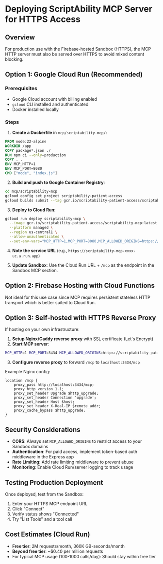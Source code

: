# Deploying ScriptAbility MCP Server for HTTPS Access

## Overview
For production use with the Firebase-hosted Sandbox (HTTPS), the MCP HTTP server must also be served over HTTPS to avoid mixed content blocking.

## Option 1: Google Cloud Run (Recommended)

### Prerequisites
- Google Cloud account with billing enabled
- `gcloud` CLI installed and authenticated
- Docker installed locally

### Steps

1. **Create a Dockerfile** in `mcp/scriptability-mcp/`:
```dockerfile
FROM node:22-alpine
WORKDIR /app
COPY package*.json ./
RUN npm ci --only=production
COPY . .
ENV MCP_HTTP=1
ENV MCP_PORT=8080
CMD ["node", "index.js"]
```

2. **Build and push to Google Container Registry**:
```bash
cd mcp/scriptability-mcp
gcloud config set project scriptability-patient-access
gcloud builds submit --tag gcr.io/scriptability-patient-access/scriptability-mcp:latest
```

3. **Deploy to Cloud Run**:
```bash
gcloud run deploy scriptability-mcp \
  --image gcr.io/scriptability-patient-access/scriptability-mcp:latest \
  --platform managed \
  --region us-central1 \
  --allow-unauthenticated \
  --set-env-vars="MCP_HTTP=1,MCP_PORT=8080,MCP_ALLOWED_ORIGINS=https://scriptability-patient-access.web.app,https://scriptability-patient-access.firebaseapp.com"
```

4. **Note the service URL** (e.g., `https://scriptability-mcp-xxxx-uc.a.run.app`)

5. **Update Sandbox**: Use the Cloud Run URL + `/mcp` as the endpoint in the Sandbox MCP section.

## Option 2: Firebase Hosting with Cloud Functions

Not ideal for this use case since MCP requires persistent stateless HTTP transport which is better suited to Cloud Run.

## Option 3: Self-hosted with HTTPS Reverse Proxy

If hosting on your own infrastructure:

1. **Setup Nginx/Caddy reverse proxy** with SSL certificate (Let's Encrypt)
2. **Start MCP server**:
```bash
MCP_HTTP=1 MCP_PORT=3434 MCP_ALLOWED_ORIGINS=https://scriptability-patient-access.web.app node index.js
```

3. **Configure reverse proxy** to forward `/mcp` to `localhost:3434/mcp`

Example Nginx config:
```nginx
location /mcp {
    proxy_pass http://localhost:3434/mcp;
    proxy_http_version 1.1;
    proxy_set_header Upgrade $http_upgrade;
    proxy_set_header Connection 'upgrade';
    proxy_set_header Host $host;
    proxy_set_header X-Real-IP $remote_addr;
    proxy_cache_bypass $http_upgrade;
}
```

## Security Considerations

- **CORS**: Always set `MCP_ALLOWED_ORIGINS` to restrict access to your Sandbox domains
- **Authentication**: For paid access, implement token-based auth middleware in the Express app
- **Rate Limiting**: Add rate limiting middleware to prevent abuse
- **Monitoring**: Enable Cloud Run/server logging to track usage

## Testing Production Deployment

Once deployed, test from the Sandbox:
1. Enter your HTTPS MCP endpoint URL
2. Click "Connect"
3. Verify status shows "Connected"
4. Try "List Tools" and a tool call

## Cost Estimates (Cloud Run)

- **Free tier**: 2M requests/month, 360K GB-seconds/month
- **Beyond free tier**: ~$0.40 per million requests
- For typical MCP usage (100-1000 calls/day): Should stay within free tier
